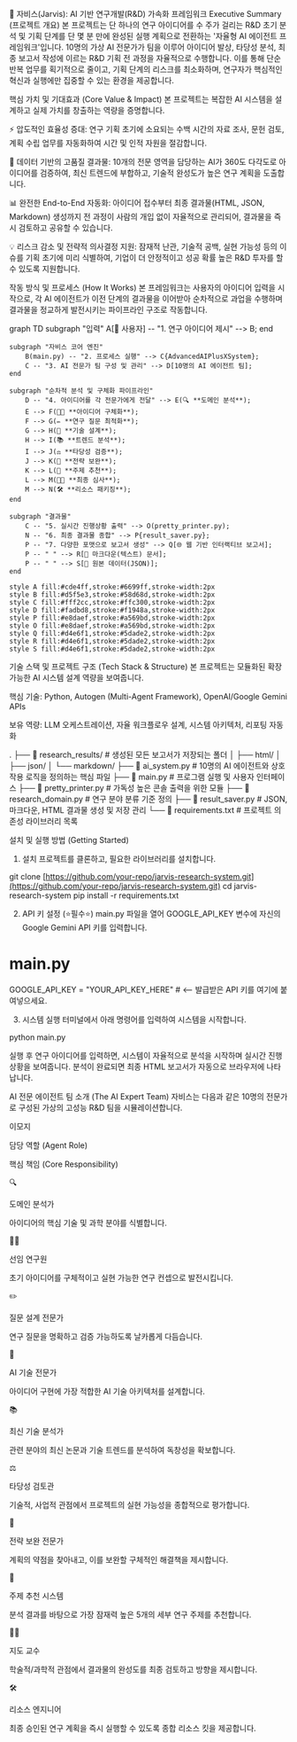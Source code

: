 🚀 자비스(Jarvis): AI 기반 연구개발(R&D) 가속화 프레임워크
Executive Summary (프로젝트 개요)
본 프로젝트는 단 하나의 연구 아이디어를 수 주가 걸리는 R&D 초기 분석 및 기획 단계를 단 몇 분 만에 완성된 실행 계획으로 전환하는 '자율형 AI 에이전트 프레임워크'입니다. 10명의 가상 AI 전문가가 팀을 이루어 아이디어 발상, 타당성 분석, 최종 보고서 작성에 이르는 R&D 기획 전 과정을 자율적으로 수행합니다. 이를 통해 단순 반복 업무를 획기적으로 줄이고, 기획 단계의 리스크를 최소화하며, 연구자가 핵심적인 혁신과 실행에만 집중할 수 있는 환경을 제공합니다.

핵심 가치 및 기대효과 (Core Value & Impact)
본 프로젝트는 복잡한 AI 시스템을 설계하고 실제 가치를 창출하는 역량을 증명합니다.

⚡️ 압도적인 효율성 증대: 연구 기획 초기에 소요되는 수백 시간의 자료 조사, 문헌 검토, 계획 수립 업무를 자동화하여 시간 및 인적 자원을 절감합니다.

🎯 데이터 기반의 고품질 결과물: 10개의 전문 영역을 담당하는 AI가 360도 다각도로 아이디어를 검증하여, 최신 트렌드에 부합하고, 기술적 완성도가 높은 연구 계획을 도출합니다.

📊 완전한 End-to-End 자동화: 아이디어 접수부터 최종 결과물(HTML, JSON, Markdown) 생성까지 전 과정이 사람의 개입 없이 자율적으로 관리되어, 결과물을 즉시 검토하고 공유할 수 있습니다.

💡 리스크 감소 및 전략적 의사결정 지원: 잠재적 난관, 기술적 공백, 실현 가능성 등의 이슈를 기획 초기에 미리 식별하여, 기업이 더 안정적이고 성공 확률 높은 R&D 투자를 할 수 있도록 지원합니다.

작동 방식 및 프로세스 (How It Works)
본 프레임워크는 사용자의 아이디어 입력을 시작으로, 각 AI 에이전트가 이전 단계의 결과물을 이어받아 순차적으로 과업을 수행하며 결과물을 정교하게 발전시키는 파이프라인 구조로 작동합니다.

graph TD
    subgraph "입력"
        A[👤 사용자] -- "1. 연구 아이디어 제시" --> B;
    end

    subgraph "자비스 코어 엔진"
        B(main.py) -- "2. 프로세스 실행" --> C{AdvancedAIPlusXSystem};
        C -- "3. AI 전문가 팀 구성 및 관리" --> D[10명의 AI 에이전트 팀];
    end

    subgraph "순차적 분석 및 구체화 파이프라인"
        D -- "4. 아이디어를 각 전문가에게 전달" --> E(🔍 **도메인 분석**);
        E --> F(👨‍🏫 **아이디어 구체화**);
        F --> G(✏️ **연구 질문 최적화**);
        G --> H(🤖 **기술 설계**);
        H --> I(📚 **트렌드 분석**);
        I --> J(⚖️ **타당성 검증**);
        J --> K(🔧 **전략 보완**);
        K --> L(🎯 **주제 추천**);
        L --> M(👨‍🏫 **최종 심사**);
        M --> N(🛠️ **리소스 패키징**);
    end

    subgraph "결과물"
        C -- "5. 실시간 진행상황 출력" --> O(pretty_printer.py);
        N -- "6. 최종 결과물 종합" --> P{result_saver.py};
        P -- "7. 다양한 포맷으로 보고서 생성" --> Q[🌐 웹 기반 인터랙티브 보고서];
        P -- " " --> R[📝 마크다운(텍스트) 문서];
        P -- " " --> S[📁 원본 데이터(JSON)];
    end

    style A fill:#cde4ff,stroke:#6699ff,stroke-width:2px
    style B fill:#d5f5e3,stroke:#58d68d,stroke-width:2px
    style C fill:#fff2cc,stroke:#ffc300,stroke-width:2px
    style D fill:#fadbd8,stroke:#f1948a,stroke-width:2px
    style P fill:#e8daef,stroke:#a569bd,stroke-width:2px
    style O fill:#e8daef,stroke:#a569bd,stroke-width:2px
    style Q fill:#d4e6f1,stroke:#5dade2,stroke-width:2px
    style R fill:#d4e6f1,stroke:#5dade2,stroke-width:2px
    style S fill:#d4e6f1,stroke:#5dade2,stroke-width:2px

기술 스택 및 프로젝트 구조 (Tech Stack & Structure)
본 프로젝트는 모듈화된 확장 가능한 AI 시스템 설계 역량을 보여줍니다.

핵심 기술: Python, Autogen (Multi-Agent Framework), OpenAI/Google Gemini APIs

보유 역량: LLM 오케스트레이션, 자율 워크플로우 설계, 시스템 아키텍처, 리포팅 자동화

.
├── 📂 research_results/  # 생성된 모든 보고서가 저장되는 폴더
│   ├── html/
│   ├── json/
│   └── markdown/
├── 📜 ai_system.py           # 10명의 AI 에이전트와 상호작용 로직을 정의하는 핵심 파일
├── 📜 main.py                # 프로그램 실행 및 사용자 인터페이스
├── 📜 pretty_printer.py      # 가독성 높은 콘솔 출력을 위한 모듈
├── 📜 research_domain.py     # 연구 분야 분류 기준 정의
├── 📜 result_saver.py        # JSON, 마크다운, HTML 결과물 생성 및 저장 관리
└── 📜 requirements.txt       # 프로젝트 의존성 라이브러리 목록

설치 및 실행 방법 (Getting Started)
1. 설치
프로젝트를 클론하고, 필요한 라이브러리를 설치합니다.

git clone [https://github.com/your-repo/jarvis-research-system.git](https://github.com/your-repo/jarvis-research-system.git)
cd jarvis-research-system
pip install -r requirements.txt

2. API 키 설정 (⭐필수⭐)
main.py 파일을 열어 GOOGLE_API_KEY 변수에 자신의 Google Gemini API 키를 입력합니다.

# main.py
GOOGLE_API_KEY = "YOUR_API_KEY_HERE"  # <-- 발급받은 API 키를 여기에 붙여넣으세요.

3. 시스템 실행
터미널에서 아래 명령어를 입력하여 시스템을 시작합니다.

python main.py

실행 후 연구 아이디어를 입력하면, 시스템이 자율적으로 분석을 시작하며 실시간 진행 상황을 보여줍니다. 분석이 완료되면 최종 HTML 보고서가 자동으로 브라우저에 나타납니다.

AI 전문 에이전트 팀 소개 (The AI Expert Team)
자비스는 다음과 같은 10명의 전문가로 구성된 가상의 고성능 R&D 팀을 시뮬레이션합니다.

이모지

담당 역할 (Agent Role)

핵심 책임 (Core Responsibility)

🔍

도메인 분석가

아이디어의 핵심 기술 및 과학 분야를 식별합니다.

👨‍🏫

선임 연구원

초기 아이디어를 구체적이고 실현 가능한 연구 컨셉으로 발전시킵니다.

✏️

질문 설계 전문가

연구 질문을 명확하고 검증 가능하도록 날카롭게 다듬습니다.

🤖

AI 기술 전문가

아이디어 구현에 가장 적합한 AI 기술 아키텍처를 설계합니다.

📚

최신 기술 분석가

관련 분야의 최신 논문과 기술 트렌드를 분석하여 독창성을 확보합니다.

⚖️

타당성 검토관

기술적, 사업적 관점에서 프로젝트의 실현 가능성을 종합적으로 평가합니다.

🔧

전략 보완 전문가

계획의 약점을 찾아내고, 이를 보완할 구체적인 해결책을 제시합니다.

🎯

주제 추천 시스템

분석 결과를 바탕으로 가장 잠재력 높은 5개의 세부 연구 주제를 추천합니다.

👨‍🏫

지도 교수

학술적/과학적 관점에서 결과물의 완성도를 최종 검토하고 방향을 제시합니다.

🛠️

리소스 엔지니어

최종 승인된 연구 계획을 즉시 실행할 수 있도록 종합 리소스 킷을 제공합니다.